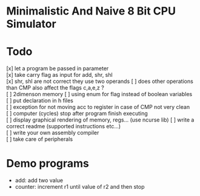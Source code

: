 # Minimalistic And Naive 8 Bit CPU Simulator 


# Todo

[x] let a program be passed in parameter   
[x] take carry flag as input for add, shr, shl    
[x] shr, shl are not correct they use two operands 
[ ] does other operations than CMP also affect the flags c,a,e,z ?  
[ ] 2dimenson memory
[ ] using enum for flag instead of boolean variables    
[ ] put declaration in h files     
[ ] exception for not moving acc to register in case of CMP not very clean   
[ ] computer (cycles) stop after program finish executing   
[ ] display graphical rendering of memory, regs... (use ncurse lib) 
[ ] write a correct readme (supported instructions etc...)    
[ ] write your own assembly compiler   
[ ] take care of peripherals     


# Demo programs

- add: add two value 
- counter: increment r1 until value of r2 and then stop
